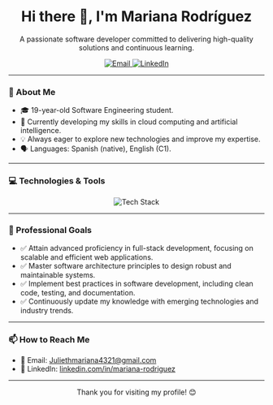 <h1 align="center">Hi there 👋, I'm Mariana Rodríguez</h1>

<p align="center">
  A passionate software developer committed to delivering high-quality solutions and continuous learning.
</p>

<p align="center">
  <a href="mailto:Juliethmariana4321@gmail.com">
    <img src="https://img.shields.io/badge/Email-D14836?style=flat&logo=gmail&logoColor=white" alt="Email" />
  </a>
  <a href="https://www.linkedin.com/in/mariana-rodriguez">
    <img src="https://img.shields.io/badge/LinkedIn-0A66C2?style=flat&logo=linkedin&logoColor=white" alt="LinkedIn" />
  </a>
</p>

---

### 🧠 About Me

- 🎓 19-year-old Software Engineering student.
- 🌱 Currently developing my skills in cloud computing and artificial intelligence.
- 💡 Always eager to explore new technologies and improve my expertise.
- 🗣️ Languages: Spanish (native), English (C1).

---

### 💻 Technologies & Tools

<p align="center">
  <img src="https://skillicons.dev/icons?i=html,css,js,ts,react,nodejs,express,python" alt="Tech Stack" />
</p>

---

### 🎯 Professional Goals

- ✅ Attain advanced proficiency in full-stack development, focusing on scalable and efficient web applications.
- ✅ Master software architecture principles to design robust and maintainable systems.
- ✅ Implement best practices in software development, including clean code, testing, and documentation.
- ✅ Continuously update my knowledge with emerging technologies and industry trends.

---

### 📫 How to Reach Me

- 📧 Email: [Juliethmariana4321@gmail.com](mailto:Juliethmariana4321@gmail.com)
- 💼 LinkedIn: [linkedin.com/in/mariana-rodriguez](https://www.linkedin.com/in/mariana-rodriguez)

---

<p align="center">
  Thank you for visiting my profile! 😊
</p>
